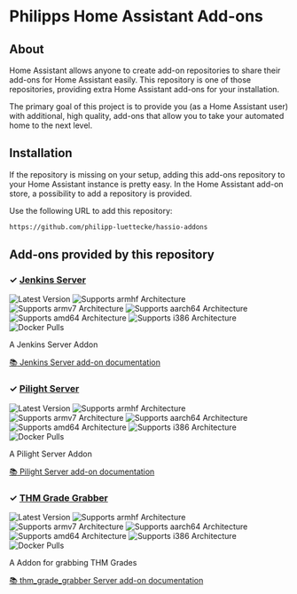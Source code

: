 # Philipps Home Assistant Add-ons

## About

Home Assistant allows anyone to create add-on repositories to share their
add-ons for Home Assistant easily. This repository is one of those repositories,
providing extra Home Assistant add-ons for your installation.

The primary goal of this project is to provide you (as a Home Assistant user)
with additional, high quality, add-ons that allow you to take your automated
home to the next level.

## Installation

If the repository is missing on your setup, adding this add-ons
repository to your Home Assistant instance is pretty easy. In the
Home Assistant add-on store, a possibility to add a repository is provided.

Use the following URL to add this repository:

```txt
https://github.com/philipp-luettecke/hassio-addons
```

## Add-ons provided by this repository

### &#10003; [Jenkins Server][jenkins-addon]

![Latest Version][jenkins-version-shield]
![Supports armhf Architecture][jenkins-armhf-shield]
![Supports armv7 Architecture][jenkins-armv7-shield]
![Supports aarch64 Architecture][jenkins-aarch64-shield]
![Supports amd64 Architecture][jenkins-amd64-shield]
![Supports i386 Architecture][jenkins-i386-shield]
![Docker Pulls][jenkins-pulls-shield]

A Jenkins Server Addon

[:books: Jenkins Server add-on documentation][addon-doc-jenkins]

### &#10003; [Pilight Server][pilight-addon]

![Latest Version][pilight-version-shield]
![Supports armhf Architecture][pilight-armhf-shield]
![Supports armv7 Architecture][pilight-armv7-shield]
![Supports aarch64 Architecture][pilight-aarch64-shield]
![Supports amd64 Architecture][pilight-amd64-shield]
![Supports i386 Architecture][pilight-i386-shield]
![Docker Pulls][pilight-pulls-shield]

A Pilight Server Addon

[:books: Pilight Server add-on documentation][addon-doc-pilight]

### &#10003; [THM Grade Grabber][thm-grade-grabber-addon]

![Latest Version][thm-grade-grabber-version-shield]
![Supports armhf Architecture][thm-grade-grabber-armhf-shield]
![Supports armv7 Architecture][thm-grade-grabber-armv7-shield]
![Supports aarch64 Architecture][thm-grade-grabber-aarch64-shield]
![Supports amd64 Architecture][thm-grade-grabber-amd64-shield]
![Supports i386 Architecture][thm-grade-grabber-i386-shield]
![Docker Pulls][thm-grade-grabber-pulls-shield]

A Addon for grabbing THM Grades

[:books: thm_grade_grabber Server add-on documentation][addon-doc-thm-grade-grabber]

[jenkins-addon]: https://github.com/philipp-luettecke/hassio-addons/tree/main/jenkins
[addon-doc-jenkins]: https://github.com/philipp-luettecke/hassio-addons/tree/main/jenkins/README.md
[jenkins-version-shield]: https://img.shields.io/badge/version-v0.5.2-blue.svg
[jenkins-pulls-shield]: https://img.shields.io/docker/pulls/philippluettecke/hassio-jenkins-armv7.svg
[jenkins-aarch64-shield]: https://img.shields.io/badge/aarch64-no-red.svg
[jenkins-amd64-shield]: https://img.shields.io/badge/amd64-no-red.svg
[jenkins-armhf-shield]: https://img.shields.io/badge/armhf-no-red.svg
[jenkins-armv7-shield]: https://img.shields.io/badge/armv7-yes-green.svg
[jenkins-i386-shield]: https://img.shields.io/badge/i386-no-red.svg

[pilight-addon]: https://github.com/philipp-luettecke/hassio-addons/tree/main/pilight
[addon-doc-pilight]: https://github.com/philipp-luettecke/hassio-addons/tree/main/pilight/README.md
[pilight-version-shield]: https://img.shields.io/badge/version-v1.6.8-blue.svg
[pilight-pulls-shield]: https://img.shields.io/docker/pulls/philippluettecke/hassio-pilight-armv7.svg
[pilight-aarch64-shield]: https://img.shields.io/badge/aarch64-no-red.svg
[pilight-amd64-shield]: https://img.shields.io/badge/amd64-no-red.svg
[pilight-armhf-shield]: https://img.shields.io/badge/armhf-no-red.svg
[pilight-armv7-shield]: https://img.shields.io/badge/armv7-yes-green.svg
[pilight-i386-shield]: https://img.shields.io/badge/i386-no-red.svg

[thm-grade-grabber-addon]: https://github.com/philipp-luettecke/hassio-addons/tree/main/thm_grade_grabber
[addon-doc-thm-grade-grabber]: https://github.com/philipp-luettecke/hassio-addons/tree/main/thm_grade_grabber/README.md
[thm-grade-grabber-version-shield]: https://img.shields.io/badge/version-v0.3.3-blue.svg
[thm-grade-grabber-pulls-shield]: https://img.shields.io/docker/pulls/philippluettecke/hassio-thm-grade-grabber-armv7.svg
[thm-grade-grabber-aarch64-shield]: https://img.shields.io/badge/aarch64-no-red.svg
[thm-grade-grabber-amd64-shield]: https://img.shields.io/badge/amd64-no-red.svg
[thm-grade-grabber-armhf-shield]: https://img.shields.io/badge/armhf-no-red.svg
[thm-grade-grabber-armv7-shield]: https://img.shields.io/badge/armv7-yes-green.svg
[thm-grade-grabber-i386-shield]: https://img.shields.io/badge/i386-no-red.svg
